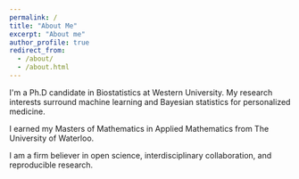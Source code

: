 ```yaml
---
permalink: /
title: "About Me"
excerpt: "About me"
author_profile: true
redirect_from:
  - /about/
  - /about.html
---
```


I'm a Ph.D candidate in Biostatistics at Western University.  My research interests surround machine learning and Bayesian statistics for personalized medicine.

I earned my Masters of Mathematics in Applied Mathematics from The University of Waterloo.

I am a firm believer in open science, interdisciplinary collaboration, and reproducible research.
